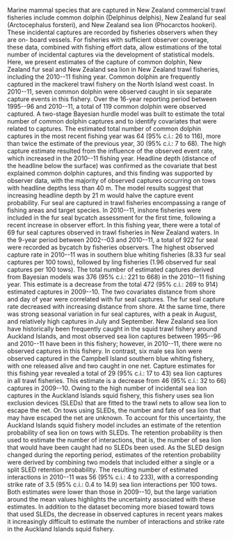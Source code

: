 ---
---
 Marine mammal species that are captured in New Zealand commercial trawl fisheries include common dolphin (Delphinus delphis), New Zealand fur seal (Arctocephalus forsteri), and New Zealand sea lion (Phocarctos hookeri). These incidental captures are recorded by fisheries observers when they are on- board vessels. For fisheries with sufficient observer coverage, these data, combined with fishing effort data, allow estimations of the total number of incidental captures via the development of statistical models. Here, we present estimates of the capture of common dolphin, New Zealand fur seal and New Zealand sea lion in New Zealand trawl fisheries, including the 2010--11 fishing year. Common dolphin are frequently captured in the mackerel trawl fishery on the North Island west coast. In 2010--11, seven common dolphin were observed caught in six separate capture events in this fishery. Over the 16-year reporting period between 1995--96 and 2010--11, a total of 119 common dolphin were observed captured. A two-stage Bayesian hurdle model was built to estimate the total number of common dolphin captures and to identify covariates that were related to captures. The estimated total number of common dolphin captures in the most recent fishing year was 64 (95% c.i.: 26 to 116), more than twice the estimate of the previous year, 30 (95% c.i.: 7 to 68). The high capture estimate resulted from the influence of the observed event rate, which increased in the 2010--11 fishing year. Headline depth (distance of the headline below the surface) was confirmed as the covariate that best explained common dolphin captures, and this finding was supported by observer data, with the majority of observed captures occurring on tows with headline depths less than 40 m. The model results suggest that increasing headline depth by 21 m would halve the capture event probability. Fur seal are captured in trawl fisheries encompassing a range of fishing areas and target species. In 2010--11, inshore fisheries were included in the fur seal bycatch assessment for the first time, following a recent increase in observer effort. In this fishing year, there were a total of 69 fur seal captures observed in trawl fisheries in New Zealand waters. In the 9-year period between 2002--03 and 2010--11, a total of 922 fur seal were recorded as bycatch by fisheries observers. The highest observed capture rate in 2010--11 was in southern blue whiting fisheries (8.33 fur seal captures per 100 tows), followed by ling fisheries (1.96 observed fur seal captures per 100 tows). The total number of estimated captures derived from Bayesian models was 376 (95% c.i.: 221 to 668) in the 2010--11 fishing year. This estimate is a decrease from the total 472 (95% c.i.: 269 to 914) estimated captures in 2009--10. The two covariates distance from shore and day of year were correlated with fur seal captures. The fur seal capture rate decreased with increasing distance from shore. At the same time, there was strong seasonal variation in fur seal captures, with a peak in August, and relatively high captures in July and September. New Zealand sea lion have historically been frequently caught in the squid trawl fishery around Auckland Islands, and most observed sea lion captures between 1995--96 and 2010--11 have been in this fishery; however, in 2010--11, there were no observed captures in this fishery. In contrast, six male sea lion were observed captured in the Campbell Island southern blue whiting fishery, with one released alive and two caught in one net. Capture estimates for this fishing year revealed a total of 29 (95% c.i.: 17 to 43) sea lion captures in all trawl fisheries. This estimate is a decrease from 46 (95% c.i.: 32 to 66) captures in 2009--10. Owing to the high number of incidental sea lion captures in the Auckland Islands squid fishery, this fishery uses sea lion exclusion devices (SLEDs) that are fitted to the trawl nets to allow sea lion to escape the net. On tows using SLEDs, the number and fate of sea lion that may have escaped the net are unknown. To account for this uncertainty, the Auckland Islands squid fishery model includes an estimate of the retention probability of sea lion on tows with SLEDs. The retention probability is then used to estimate the number of interactions, that is, the number of sea lion that would have been caught had no SLEDs been used. As the SLED design changed during the reporting period, estimates of the retention probability were derived by combining two models that included either a single or a split SLED retention probability. The resulting number of estimated interactions in 2010--11 was 56 (95% c.i.: 4 to 233), with a corresponding strike rate of 3.5 (95% c.i.: 0.4 to 14.9) sea lion interactions per 100 tows. Both estimates were lower than those in 2009--10, but the large variation around the mean values highlights the uncertainty associated with these estimates. In addition to the dataset becoming more biased toward tows that used SLEDs, the decrease in observed captures in recent years makes it increasingly difficult to estimate the number of interactions and strike rate in the Auckland Islands squid fishery. 
